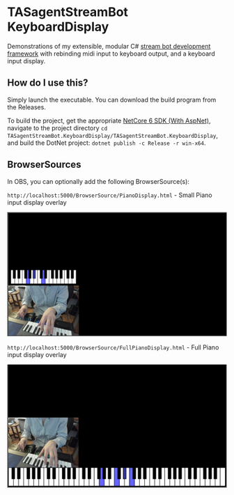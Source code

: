 # TASagentStreamBot KeyboardDisplay

Demonstrations of my extensible, modular C# [stream bot development framework](https://github.com/TASagent/TASagentTwitchBotCore) with rebinding midi input to keyboard output, and a keyboard input display.

## How do I use this?

Simply launch the executable. You can download the build program from the Releases.

To build the project, get the appropriate [NetCore 6 SDK (With AspNet)](https://dotnet.microsoft.com/download/dotnet/6.0), navigate to the project directory `cd TASagentStreamBot.KeyboardDisplay/TASagentStreamBot.KeyboardDisplay`, and build the DotNet project: `dotnet publish -c Release -r win-x64`.

## BrowserSources

In OBS, you can optionally add the following BrowserSource(s):

`http://localhost:5000/BrowserSource/PianoDisplay.html` - Small Piano input display overlay

![Partial Board](Assets/boardOverlayDemo.png)



`http://localhost:5000/BrowserSource/FullPianoDisplay.html` - Full Piano input display overlay

![Full Board](Assets/fullBoardOverlayDemo.png)